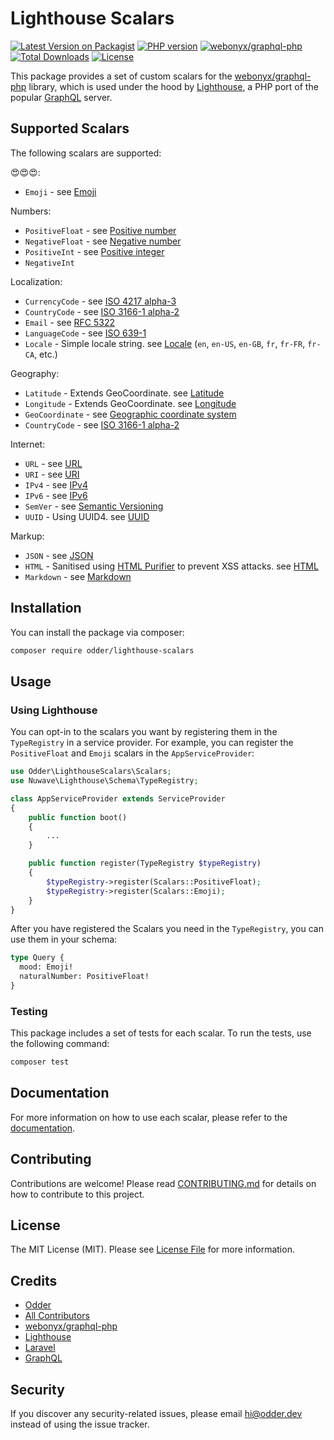 # Lighthouse Scalars

[![Latest Version on Packagist](https://img.shields.io/packagist/v/odder/lighthouse-scalars.svg?style=flat-square)](https://packagist.org/packages/odder/lighthouse-scalars)
[![PHP version](https://img.shields.io/packagist/php-v/odder/lighthouse-scalars?style=flat-square)]()
[![webonyx/graphql-php](https://img.shields.io/badge/graphql--php-^15.0.0-blue?style=flat-square)]()
[![Total Downloads](https://img.shields.io/packagist/dt/odder/lighthouse-scalars.svg?style=flat-square)](https://packagist.org/packages/odder/lighthouse-scalars)
[![License](https://img.shields.io/packagist/l/odder/lighthouse-scalars?style=flat-square)](https://packagist.org/packages/odder/lighthouse-scalars)

This package provides a set of custom scalars for the [webonyx/graphql-php](https://github.com/webonyx/graphql-php) library, which is used under the hood by [Lighthouse](https://lighthouse-php.com/), a PHP port of the popular [GraphQL](https://graphql.org/) server.


## Supported Scalars

The following scalars are supported:

😍😍😍:
- `Emoji` - see [Emoji](https://en.wikipedia.org/wiki/Emoji)

Numbers:
- `PositiveFloat` - see [Positive number](https://en.wikipedia.org/wiki/Natural_number)
- `NegativeFloat` - see [Negative number](https://en.wikipedia.org/wiki/Negative_number)
- `PositiveInt` - see [Positive integer](https://en.wikipedia.org/wiki/Natural_number)
- `NegativeInt`

Localization:
- `CurrencyCode` - see [ISO 4217 alpha-3](https://en.wikipedia.org/wiki/ISO_4217)
- `CountryCode` - see [ISO 3166-1 alpha-2](https://en.wikipedia.org/wiki/ISO_3166-1_alpha-2)
- `Email` - see [RFC 5322](https://tools.ietf.org/html/rfc5322)
- `LanguageCode` - see [ISO 639-1](https://en.wikipedia.org/wiki/ISO_639-1)
- `Locale` - Simple locale string. see [Locale](https://en.wikipedia.org/wiki/Locale_(computer_software)) (`en`, `en-US`, `en-GB`, `fr`, `fr-FR`, `fr-CA`, etc.)

Geography:
- `Latitude` - Extends GeoCoordinate. see [Latitude](https://en.wikipedia.org/wiki/Latitude)
- `Longitude` - Extends GeoCoordinate. see [Longitude](https://en.wikipedia.org/wiki/Longitude)
- `GeoCoordinate` - see [Geographic coordinate system](https://en.wikipedia.org/wiki/Geographic_coordinate_system)
- `CountryCode` - see [ISO 3166-1 alpha-2](https://en.wikipedia.org/wiki/ISO_3166-1_alpha-2)

Internet:
- `URL` - see [URL](https://en.wikipedia.org/wiki/URL)
- `URI` - see [URI](https://en.wikipedia.org/wiki/Uniform_Resource_Identifier)
- `IPv4` - see [IPv4](https://en.wikipedia.org/wiki/IPv4)
- `IPv6` - see [IPv6](https://en.wikipedia.org/wiki/IPv6)
- `SemVer` - see [Semantic Versioning](https://semver.org/)
- `UUID` - Using UUID4. see [UUID](https://en.wikipedia.org/wiki/Universally_unique_identifier)

Markup:
- `JSON` - see [JSON](https://en.wikipedia.org/wiki/JSON)
- `HTML` - Sanitised using [HTML Purifier](http://htmlpurifier.org/) to prevent XSS attacks. see [HTML](https://en.wikipedia.org/wiki/HTML)
- `Markdown` - see [Markdown](https://en.wikipedia.org/wiki/Markdown)

## Installation

You can install the package via composer:

```bash
composer require odder/lighthouse-scalars
```

## Usage

### Using Lighthouse

You can opt-in to the scalars you want by registering them in the `TypeRegistry` in a service provider. For example, you can register the `PositiveFloat` and `Emoji` scalars in the `AppServiceProvider`:

```php
use Odder\LighthouseScalars\Scalars;
use Nuwave\Lighthouse\Schema\TypeRegistry;

class AppServiceProvider extends ServiceProvider
{
    public function boot()
    {
        ...
    }

    public function register(TypeRegistry $typeRegistry)
    {
        $typeRegistry->register(Scalars::PositiveFloat);
        $typeRegistry->register(Scalars::Emoji);
    }
}
```

After you have registered the Scalars you need in the `TypeRegistry`, you can use them in your schema:

```graphql
type Query {
  mood: Emoji!
  naturalNumber: PositiveFloat!
}
```

### Testing

This package includes a set of tests for each scalar. To run the tests, use the following command:

```bash
composer test
```

## Documentation

For more information on how to use each scalar, please refer to the [documentation](https://lighthouse-scalars.odder.dev/docs).

## Contributing

Contributions are welcome! Please read [CONTRIBUTING.md](CONTRIBUTING.md) for details on how to contribute to this project.

## License

The MIT License (MIT). Please see [License File](LICENSE.md) for more information.

## Credits

- [Odder](https://www.github.com/odder)
- [All Contributors](../../contributors)
- [webonyx/graphql-php](https://github.com/webonyx/graphql-php)
- [Lighthouse](https://lighthouse-php.com/)
- [Laravel](https://laravel.com/)
- [GraphQL](https://graphql.org/)

## Security

If you discover any security-related issues, please email hi@odder.dev instead of using the issue tracker.
